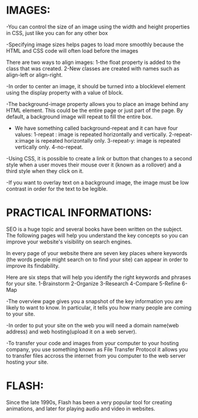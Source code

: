 # IMAGES:
-You can control the size of an
image using the width and
height properties in CSS, just
like you can for any other box

-Specifying image sizes helps
pages to load more smoothly
because the HTML and CSS
code will often load before the
images

There are two ways to align images:
1-the float property is added to the class that was created.
2-New classes are created with names such as align-left or align-right.

-In order to center an image, it
should be turned into a blocklevel element using the display
property with a value of block. 

-The background-image
property allows you to place
an image behind any HTML
element. This could be the entire
page or just part of the page. By
default, a background image will
repeat to fill the entire box.

- We have something called background-repeat and it can have four values:
1-repeat : image is repeated horizontally and vertically.
2-repeat-x:image is repeated horizontally only.
3-repeat-y: image is repeated vertically only.
4-no-repeat.

-Using CSS, it is possible to create
a link or button that changes to a
second style when a user moves
their mouse over it (known as a
rollover) and a third style when
they click on it. 

-If you want to overlay text on a background image, the image must be low
contrast in order for the text to be legible.

# PRACTICAL INFORMATIONS:
SEO is a huge topic and several books have been written on the subject.
The following pages will help you understand the key concepts so you can
improve your website's visibility on search engines.

In every page of your website there are seven key places where keywords
(the words people might search on to find your site) can appear in order
to improve its findability.

Here are six steps that
will help you identify the right keywords and phrases for your site.
1-Brainstorm
2-Organize
3-Research
4-Compare
5-Refine
6-Map

-The overview page gives you a snapshot of the key information you are
likely to want to know. In particular, it tells you how many people are
coming to your site.

-In order to put your site on the web you will need a domain name(web address) and web hosting(upload it on a web server).

-To transfer your code and images from your
computer to your hosting company, you use
something known as File Transfer Protocol it allows you to transfer files accross the internet from you computer to the web server hosting your site.

# FLASH:
Since the late 1990s, Flash has been a very
popular tool for creating animations, and later for playing audio and video in websites.
